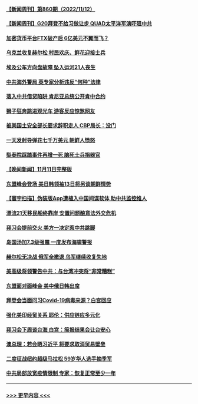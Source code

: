 #### [【新闻周刊】第860期（2022/11/12）](../pages/prog202/a103573745.md?t=11132001) 
#### [【新闻周刊】G20拜登不给习做让步 QUAD太平洋军演吓阻中共](../pages/prog202/a103573710.md?t=11132001) 
#### [加密货币平台FTX破产后 6亿美元不翼而飞？](../pages/prog202/a103573642.md?t=11132001) 
#### [乌克兰收复赫尔松 村民欢庆、鲜花迎接士兵](../pages/prog202/a103573640.md?t=11132001) 
#### [埃及公车方向盘故障 坠入运河21人丧生](../pages/prog202/a103573637.md?t=11132001) 
#### [中共海外警局 英专家分析违反“何种”法律](../pages/prog202/a103573548.md?t=11132001) 
#### [落入中共借贷陷阱 肯尼亚总统公开肯中合约](../pages/prog202/a103573513.md?t=11132001) 
#### [狮子狂奔跳进观光车 游客反应惊煞网友](../pages/prog202/a103573406.md?t=11132001) 
#### [被美国土安全部长要求辞职走人 CBP局长：没门](../pages/prog202/a103573411.md?t=11132001) 
#### [一天发射导弹花七千万美元 朝鲜人愤怒](../pages/prog202/a103573403.md?t=11132001) 
#### [梨泰院踩踏事件再增一死 脑死士兵捐器官](../pages/prog202/a103573388.md?t=11132001) 
#### [【晚间新闻】11月11日完整版](../pages/prog202/a103573191.md?t=11132001) 
#### [东盟峰会登场 美日韩领袖13日将另谈朝鲜情势](../pages/prog202/a103573225.md?t=11132001) 
#### [【寰宇扫描】伪装版App遭植入中国间谍软体 助中共监控维人](../pages/prog202/a103573229.md?t=11132001) 
#### [漂流21天移民船终靠岸 安置问题酿意法外交危机](../pages/prog202/a103573111.md?t=11132001) 
#### [拜习会提前交火 美方一决定惹中共跳脚](../pages/prog202/a103573140.md?t=11132001) 
#### [岛国汤加7.3级强震 一度发布海啸警报](../pages/prog202/a103573116.md?t=11132001) 
#### [赫尔松无决战 俄军全撤退 乌军继续收复失地](../pages/prog202/a103573118.md?t=11132001) 
#### [美高级将领警告中共：与台湾冲突将“非常糟糕”](../pages/prog202/a103572927.md?t=11132001) 
#### [东盟面对面峰会 美中俄日韩出席](../pages/prog202/a103572828.md?t=11132001) 
#### [拜登会当面问习Covid-19病毒来源？白宫回应](../pages/prog202/a103572733.md?t=11132001) 
#### [强化美印经贸关系 耶伦：供应链应多元化](../pages/prog202/a103572847.md?t=11132001) 
#### [拜习会下周谈台海 白宫：简报结果会让台安心](../pages/prog202/a103572830.md?t=11132001) 
#### [澳总理：若会晤习近平 将要求取消贸易壁垒](../pages/prog202/a103572693.md?t=11132001) 
#### [二度征战纽约超级马拉松 59岁华人选手摘季军](../pages/prog202/a103572675.md?t=11132001) 
#### [中共局部放宽疫情限制 专家：恢复正常至少一年](../pages/prog202/a103572682.md?t=11132001) 

----
#### [ >>> 更早内容 <<< ](../indexes/prog202-earlier.md)
